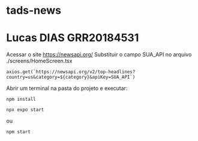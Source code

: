 # tads-news
# Lucas DIAS GRR20184531

Acessar o site https://newsapi.org/ Substituir o campo SUA_API no arquivo ./screens/HomeScreen.tsx

```
axios.get(`https://newsapi.org/v2/top-headlines?country=us&category=${category}&apiKey=SUA_API`)
```

Abrir um terminal na pasta do projeto e executar:

```
npm install
```
```
npx expo start
```
ou
```
npm start
```
